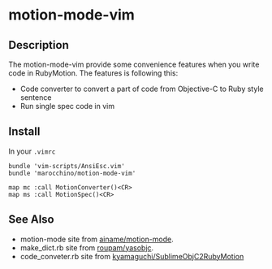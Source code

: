 # motion-mode-vim
## Description

The motion-mode-vim provide some convenience features when you write code in RubyMotion.
The features is following this:

* Code converter to convert a part of code from Objective-C to Ruby style sentence
* Run single spec code in vim

## Install

In your `.vimrc`

```viml
bundle 'vim-scripts/AnsiEsc.vim'
bundle 'marocchino/motion-mode-vim'

map mc :call MotionConverter()<CR>
map ms :call MotionSpec()<CR>
```

## See Also
* motion-mode site from [ainame/motion-mode](https://github.com/ainame/motion-mode).
* make_dict.rb site from [roupam/yasobjc](https://github.com/roupam/yasobjc).
* code_conveter.rb site from [kyamaguchi/SublimeObjC2RubyMotion](https://github.com/kyamaguchi/SublimeObjC2RubyMotion)
